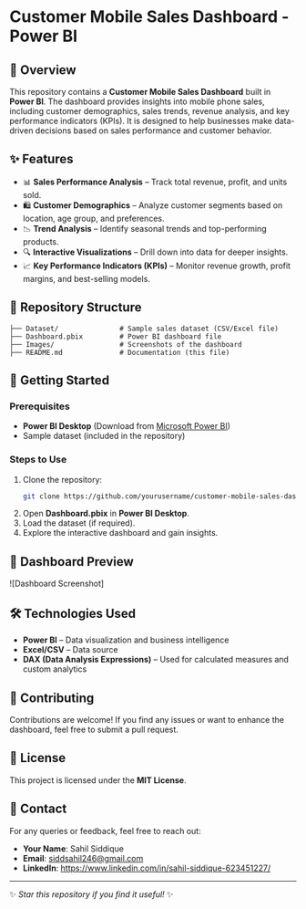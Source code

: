 # Customer Mobile Sales Dashboard - Power BI

## 📌 Overview
This repository contains a **Customer Mobile Sales Dashboard** built in **Power BI**. The dashboard provides insights into mobile phone sales, including customer demographics, sales trends, revenue analysis, and key performance indicators (KPIs). It is designed to help businesses make data-driven decisions based on sales performance and customer behavior.

## ✨ Features
- 📊 **Sales Performance Analysis** – Track total revenue, profit, and units sold.
- 🛍️ **Customer Demographics** – Analyze customer segments based on location, age group, and preferences.
- 📉 **Trend Analysis** – Identify seasonal trends and top-performing products.
- 🔍 **Interactive Visualizations** – Drill down into data for deeper insights.
- 📈 **Key Performance Indicators (KPIs)** – Monitor revenue growth, profit margins, and best-selling models.

## 📂 Repository Structure
```
├── Dataset/               # Sample sales dataset (CSV/Excel file)
├── Dashboard.pbix         # Power BI dashboard file
├── Images/                # Screenshots of the dashboard
├── README.md              # Documentation (this file)
```

## 🚀 Getting Started
### Prerequisites
- **Power BI Desktop** (Download from [Microsoft Power BI](https://powerbi.microsoft.com/))
- Sample dataset (included in the repository)

### Steps to Use
1. Clone the repository:
   ```sh
   git clone https://github.com/yourusername/customer-mobile-sales-dashboard.git
   ```
2. Open **Dashboard.pbix** in **Power BI Desktop**.
3. Load the dataset (if required).
4. Explore the interactive dashboard and gain insights.

## 📸 Dashboard Preview
![Dashboard Screenshot]


## 🛠️ Technologies Used
- **Power BI** – Data visualization and business intelligence
- **Excel/CSV** – Data source
- **DAX (Data Analysis Expressions)** – Used for calculated measures and custom analytics

## 🤝 Contributing
Contributions are welcome! If you find any issues or want to enhance the dashboard, feel free to submit a pull request.

## 📜 License
This project is licensed under the **MIT License**.

## 📧 Contact
For any queries or feedback, feel free to reach out:
- **Your Name**: Sahil Siddique
- **Email**: siddsahil246@gmail.com
- **LinkedIn**: https://www.linkedin.com/in/sahil-siddique-623451227/

---
✨ *Star this repository if you find it useful!* ✨

